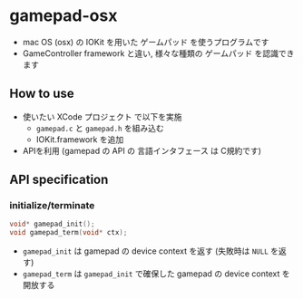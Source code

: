 # gamepad-osx
- mac OS (osx) の IOKit を用いた ゲームパッド を使うプログラムです
- GameController framework と違い, 様々な種類の ゲームパッド を認識できます

## How to use
- 使いたい XCode プロジェクト で以下を実施
  - `gamepad.c` と `gamepad.h` を組み込む
  - IOKit.framework を追加
- APIを利用 (gamepad の API の 言語インタフェース は C規約です)

## API specification
### initialize/terminate
```c
void* gamepad_init();
void gamepad_term(void* ctx);
```
- `gamepad_init` は gamepad の device context を返す (失敗時は `NULL` を返す)
- `gamepad_term` は `gamepad_init` で確保した gamepad の device context を開放する


